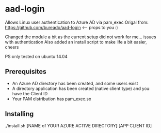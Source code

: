 # aad-login

Allows Linux user authentication to Azure AD via pam_exec
Origal from: https://github.com/bureado/aad-login  <-- props to you :)

Changed the module a bit as the current setup did not work for me... issues with authentication
Also added an install script to make life a bit easier, cheers

PS only tested on ubuntu 14.04


## Prerequisites

* An Azure AD directory has been created, and some users exist
* A directory application has been created (native client type) and you have the Client ID
* Your PAM distribution has pam_exec.so


## Installing


./install.sh [NAME of YOUR AZURE ACTIVE DIRECTORY] [APP CLIENT ID]
